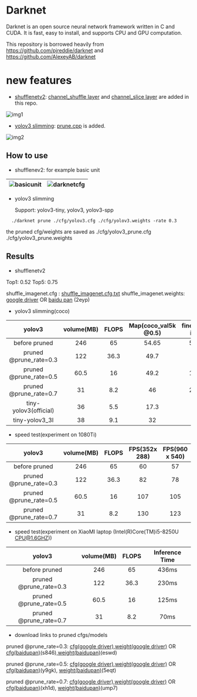 # Darknet 

Darknet is an open source neural network framework written in C and CUDA. It is fast, easy to install, and supports CPU and GPU computation.

This repository is borrowed heavily from https://github.com/pjreddie/darknet and https://github.com/AlexeyAB/darknet

# new features
 - [shufflenetv2](https://arxiv.org/abs/1807.11164):
[channel_shuffle layer](https://github.com/gmayday1997/darknet.CG/blob/master/src/channel_shuffle.c) and 
[channel_slice layer](https://github.com/gmayday1997/darknet.CG/blob/master/src/channel_slice.c) are added in this repo.

![img1](https://user-images.githubusercontent.com/16068384/39479361-9f1345c0-4d97-11e8-8201-4a45ac4a6c7e.png)

- [yolov3 slimming](https://arxiv.org/abs/1708.06519):
[prune.cpp](https://github.com/gmayday1997/darknet.CG/blob/master/src/prune.cpp) is added.

 ![img2](https://user-images.githubusercontent.com/8370623/29604272-d56a73f4-879b-11e7-80ea-0702de6bd584.jpg)

## How to use

- shufflenev2: 
  for example basic unit
  
| ![basicunit](https://img3.doubanio.com/view/status/raw/public/e99ac6d308ca60e.jpg) | ![darknetcfg](https://img3.doubanio.com/view/status/raw/public/2928419c25e8e21.jpg) |
|---|---|

- yolov3 slimming

  Support: yolov3-tiny, yolov3, yolov3-spp
```
  ./darknet prune ./cfg/yolov3.cfg ./cfg/yolov3.weights -rate 0.3
```
 the pruned cfg/weights are saved as ./cfg/yolov3_prune.cfg  ./cfg/yolov3_prune.weights
 
## Results

 - shufflenetv2
 
 Top1: 0.52 Top5: 0.75
 
 shuffle_imagenet.cfg : [shuffle_imagenet.cfg.txt](https://github.com/AlexeyAB/darknet/files/3619916/shuffle_imagenet.cfg.txt)
 shuffle_imagenet.weights: [google driver](https://drive.google.com/file/d/1e1e1v2E659B3wxzJYHwlabjXfFwmgCmn/view?usp=sharing) OR [baidu  pan](https://pan.baidu.com/s/1RdDIsuc5tAgbq39naqQ_xA) (2eyp)

 - yolov3 slimming(coco)
 
|         yolov3       | volume(MB) | FLOPS |Map(coco_val5k @0.5)|  finetuning iters |   parameters |
|:--------------------:|:----------:|:-----:|:------------------:|:-----------------:|:------------:|
|    before pruned     |     246    |   65  |        54.65       |       500k        |      1x      |
|pruned @prune_rate=0.3|     122    |  36.3 |        49.7        |        80k        |     0.5x     |
|pruned @prune_rate=0.5|     60.5   |  16   |        49.2        |       160k        |    0.25x     |
|pruned @prune_rate=0.7|     31     |  8.2  |        46          |       200k        |    0.125x    |
| tiny-yolov3(official)|     36     |  5.5  |        17.3        |                   |              |
|    tiny-yolov3_3l    |     38     |  9.1  |        32          |                   |              |

- speed test(experiment on 1080Ti)

|         yolov3       | volume(MB) | FLOPS |    FPS(352x 288)   |  FPS(960 x 540)   |   FPS(1960 x 1080) |
|:--------------------:|:----------:|:-----:|:------------------:|:-----------------:|:------------------:|
|    before pruned     |     246    |   65  |         60         |         57        |          53        |
|pruned @prune_rate=0.3|     122    |  36.3 |         82         |         78        |          76        |
|pruned @prune_rate=0.5|     60.5   |  16   |        107         |         105       |          97        |
|pruned @prune_rate=0.7|     31     |  8.2  |        130         |         123       |         120        |

- speed test(experiment on XiaoMI laptop (Intel(R)Core(TM)i5-8250U CPU@1.6GHZ))

|         yolov3       | volume(MB) | FLOPS |  Inference Time |
|:--------------------:|:----------:|:-----:|:---------------:|
|    before pruned     |     246    |   65  |      436ms      |
|pruned @prune_rate=0.3|     122    |  36.3 |      230ms      |
|pruned @prune_rate=0.5|     60.5   |  16   |      125ms      |
|pruned @prune_rate=0.7|     31     |  8.2  |      70ms       |

 - download links to pruned cfgs/models
 
  pruned @prune_rate=0.3: [cfg(google driver)](https://drive.google.com/file/d/1eQdmLB4aJtScBicjOdC2L9IUxoRqi6p-/view?usp=sharing),[weight(google driver)](https://drive.google.com/file/d/1-WIkaWsvK61_B2NuEGdMtNWxgGemUCyQ/view?usp=sharing) OR [cfg(baidupan)]( https://pan.baidu.com/s/19OIjfVvOTfAw-5Y9Fp5HuQ)(s846),[weight(baidupan)](https://pan.baidu.com/s/1XNx6Bfc42C2tSSYkG8iUhQ)(eswd) 
  
 pruned @prune_rate=0.5: [cfg(google driver)](https://drive.google.com/file/d/1MLKcYBFDLmhW4fwgY7dbcMAkALDt_b0B/view?usp=sharing),[weight(google driver)](https://drive.google.com/file/d/1F_EEqekMqdo9nc0x126gcyVsChhnh6zU/view?usp=sharing) OR
  [cfg(baidupan)](https://pan.baidu.com/s/1wMhOae8B6ey_nIPfWKWQow)(y9gk), [weight(baidupan)](https://pan.baidu.com/s/1ONDkFCcFsKyH3ccpIh2CuQ)(5eqt)
  
   pruned @prune_rate=0.7: [cfg(google driver)](https://drive.google.com/file/d/1m6OAdFqH6frGvbyyk_3k-K-w0bugUS_6/view?usp=sharing),[weight(google driver)](https://drive.google.com/file/d/1FlXLbvo-0Rzf2d6amHlD2cHkO973_Eqc/view?usp=sharing) OR [cfg(baidupan)](https://pan.baidu.com/s/1hGc0Kzh3Tq0JHzxy0CzH1Q)(xh1d), [weight(baidupan)](https://pan.baidu.com/s/1KrwG7xxI8XQImWSc8PflJg)(ump7)
   
 <!-- ![img3](https://img1.doubanio.com/view/status/raw/public/0d1e2ae81cea1fc.jpg) -->

